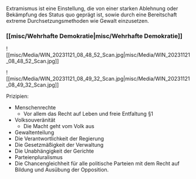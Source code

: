 Extramismus ist eine Einstellung, die von einer starken Ablehnung oder Bekämpfung des Status quo geprägt ist, sowie durch eine Bereitschaft extreme Durchsetzungsmethoden wie Gewalt einzusetzen.

### [[misc/Wehrhafte Demokratie|misc/Wehrhafte Demokratie]]

![[misc/Media/WIN_20231121_08_48_52_Scan.jpg|misc/Media/WIN_20231121_08_48_52_Scan.jpg]]


![[misc/Media/WIN_20231121_08_49_32_Scan.jpg|misc/Media/WIN_20231121_08_49_32_Scan.jpg]]


Prizipien:

- Menschenrechte
	- Vor allem das Recht auf Leben und freie Entfaltung §1
- Volksouveränität 
	- Die Macht geht vom Volk aus 
- Gewaltenteilung
- Die Verantwortlichkeit der Regierung 
- Die Gesetzmäßigkeit der Verwaltung 
- Die Unabhängigkeit der Gerichte 
- Parteienpluralismus
- Die Chancengleichheit für alle politische Parteien mit dem Recht auf Bildung und Ausübung der Opposition. 

